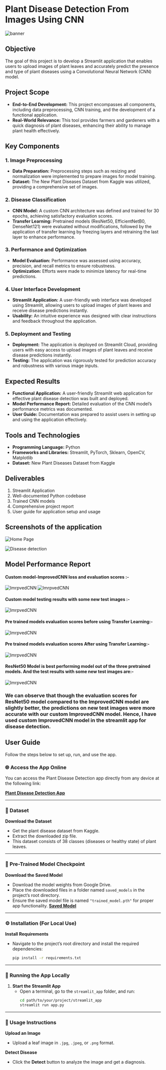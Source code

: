 # Plant Disease Detection From Images Using CNN
![banner](screenshots/img22.jpg)

## Objective
The goal of this project is to develop a Streamlit application that enables users to upload images of plant leaves and accurately predict the presence and type of plant diseases using a Convolutional Neural Network (CNN) model.

## Project Scope
- **End-to-End Development:** This project encompasses all components, including data preprocessing, CNN training, and the development of a functional application.
- **Real-World Relevance:** This tool provides farmers and gardeners with a quick diagnosis of plant diseases, enhancing their ability to manage plant health effectively.

## Key Components

### 1. Image Preprocessing
- **Data Preparation:** Preprocessing steps such as resizing and normalization were implemented to prepare images for model training.
- **Dataset:** The New Plant Diseases Dataset from Kaggle was utilized, providing a comprehensive set of images.

### 2. Disease Classification
- **CNN Model:** A custom CNN architecture was defined and trained for 30 epochs, achieving satisfactory evaluation scores.
- **Transfer Learning:** Pretrained models (ResNet50, EfficientNetB0, DenseNet121) were evaluated without modifications, followed by the application of transfer learning by freezing layers and retraining the last layer to enhance performance.

### 3. Performance and Optimization
- **Model Evaluation:** Performance was assessed using accuracy, precision, and recall metrics to ensure robustness.
- **Optimization:** Efforts were made to minimize latency for real-time predictions.

### 4. User Interface Development
- **Streamlit Application:** A user-friendly web interface was developed using Streamlit, allowing users to upload images of plant leaves and receive disease predictions instantly.
- **Usability:** An intuitive experience was designed with clear instructions and feedback throughout the application.

### 5. Deployment and Testing
- **Deployment:** The application is deployed on Streamlit Cloud, providing users with easy access to upload images of plant leaves and receive disease predictions instantly. 
- **Testing:** The application was rigorously tested for prediction accuracy and robustness with various image inputs.

## Expected Results
- **Functional Application:** A user-friendly Streamlit web application for effective plant disease detection was built and deployed.
- **Model Performance Report:** Detailed evaluation of the CNN model’s performance metrics was documented.
- **User Guide:** Documentation was prepared to assist users in setting up and using the application effectively.

## Tools and Technologies
- **Programming Language:** Python
- **Frameworks and Libraries:** Streamlit, PyTorch, Sklearn, OpenCV, Matplotlib
- **Dataset:** New Plant Diseases Dataset from Kaggle

## Deliverables
1. Streamlit Application
2. Well-documented Python codebase
3. Trained CNN models
4. Comprehensive project report
5. User guide for application setup and usage

## Screenshots of the application

![Home Page](screenshots/App_ss4.png)


![Disease detection](screenshots/App_ss3.png)

## Model Performance Report

#### Custom model-ImprovedCNN loss and evaluation scores :-
![ImrpvedCNN](screenshots/CustomCNN_scores.png)
![ImrpvedCNN](screenshots/Custom_model_score.png)

#### Custom model testing results with some new test images :-
![ImrpvedCNN](screenshots/Custom_preds.png)

#### Pre trained models evaluation scores before using Transfer Learning:-
![ImrpvedCNN](screenshots/Pretrained_eval_scores.png)

#### Pre trained models evaluation scores After using Transfer Learning:-
![ImrpvedCNN](screenshots/Transferlearning_eval_scores.png)

#### ResNet50 Model is best performing model out of the three pretrained models. And the test results with some new test images are:-
![ImrpvedCNN](screenshots/ResNet50_preds.png)

### We can observe that though the evaluation scores for ResNet50 model compared to the ImprovedCNN model are slightly better, the predictions on new test images were more accurate with our custom ImprovedCNN model. Hence, I have used custom ImprovedCNN model in the streamlit app for disease detection. 

## User Guide
Follow the steps below to set up, run, and use the app.

### 🌐 Access the App Online
You can access the Plant Disease Detection app directly from any device at the following link:

**[Plant Disease Detection App](https://plantsdiseasedetector.streamlit.app/)**

---

### 📂 Dataset
**Download the Dataset**  
   - Get the plant disease dataset from Kaggle.
   - Extract the downloaded zip file.
   - This dataset consists of 38 classes (diseases or healthy state) of plant leaves.

---

### 💾 Pre-Trained Model Checkpoint
**Download the Saved Model**  
   - Download the model weights from Google Drive.
   - Place the downloaded files in a folder named `saved_models` in the project’s root directory.
   - Ensure the saved model file is named `"trained_model.pth"` for proper app functionality.
   **[Saved Model](https://drive.usercontent.google.com/download?id=1PLQ6k1ieFMvkrTy8raNvxTWXADZwhH5H)**
---

### ⚙️ Installation (For Local Use)
**Install Requirements**  
   - Navigate to the project’s root directory and install the required dependencies:
     ```bash
     pip install -r requirements.txt
     ```

---

### 🚀 Running the App Locally
1. **Start the Streamlit App**  
   - Open a terminal, go to the `streamlit_app` folder, and run:
     ```bash
     cd path/to/your/project/streamlit_app
     streamlit run app.py
     ```

---

### 📘 Usage Instructions
**Upload an Image**  
   - Upload a leaf image in `.jpg`, `.jpeg`, or `.png` format.
   
**Detect Disease**  
   - Click the **Detect** button to analyze the image and get a diagnosis.
